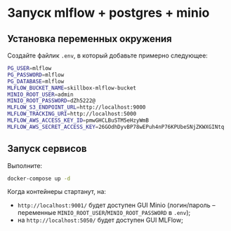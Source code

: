 # Запуск mlflow + postgres + minio

## Установка переменных окружения

Создайте файлик `.env`, в который добавьте примерно следующее:

```bash
PG_USER=mlflow
PG_PASSWORD=mlflow
PG_DATABASE=mlflow
MLFLOW_BUCKET_NAME=skillbox-mlflow-bucket
MINIO_ROOT_USER=admin
MINIO_ROOT_PASSWORD=dZh5222@
MLFLOW_S3_ENDPOINT_URL=http://localhost:9000
MLFLOW_TRACKING_URI=http://localhost:5000
MLFLOW_AWS_ACCESS_KEY_ID=pmwGHCLBuSTM5eHzyWmB
MLFLOW_AWS_SECRET_ACCESS_KEY=26GOdhDyvBP78wEPuh4nP76KPUbeSNjZKWXGINtq
```

## Запуск сервисов

Выполните:

```bash
docker-compose up -d
```

Когда контейнеры стартанут, на: 

* `http://localhost:9001/` будет доступен GUI Minio (логин/пароль – переменные `MINIO_ROOT_USER`/`MINIO_ROOT_PASSWORD` в `.env`);
* на `http://localhost:5050/` будет доступен GUI MLFlow;